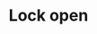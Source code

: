 ---
title: Lock open
tags:
icon: lock-open
svg: '<svg xmlns="http://www.w3.org/2000/svg" width="24" height="24" fill="none" viewBox="0 0 24 24" stroke-width="1.5" stroke-linecap="round" stroke-linejoin="round" stroke="currentColor"><path d="M8 10V8c0-2.761 1.239-5 4-5 2.094 0 3.313 1.288 3.78 3.114M3.5 17.8v-4.6c0-1.12 0-1.68.218-2.107a2 2 0 0 1 .874-.875c.428-.217.988-.217 2.108-.217h10.6c1.12 0 1.68 0 2.108.217a2 2 0 0 1 .874.874c.218.428.218.988.218 2.108v4.6c0 1.12 0 1.68-.218 2.108a2 2 0 0 1-.874.874C18.98 21 18.42 21 17.3 21H6.7c-1.12 0-1.68 0-2.108-.218a2 2 0 0 1-.874-.874C3.5 19.481 3.5 18.921 3.5 17.8Z"/></svg>'
---